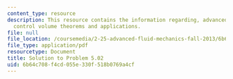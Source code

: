 ```yaml
---
content_type: resource
description: This resource contains the information regarding, advanced fluid mechanics,
  control volume theorems and applications.
file: null
file_location: /coursemedia/2-25-advanced-fluid-mechanics-fall-2013/6b64c708f4cd055e330f518b0769a4cf_MIT2_25F13_Shapi5.02_Solut.pdf
file_type: application/pdf
resourcetype: Document
title: Solution to Problem 5.02
uid: 6b64c708-f4cd-055e-330f-518b0769a4cf
---
```


